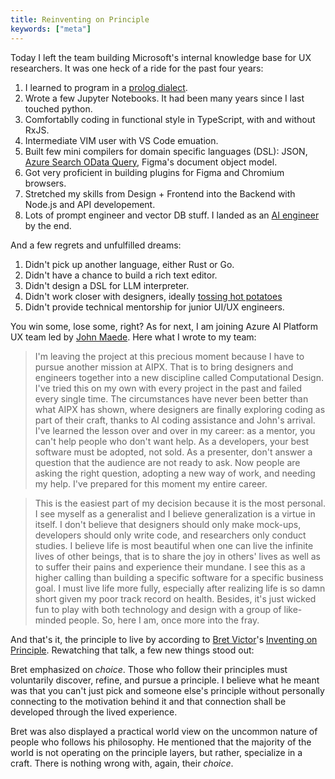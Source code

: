 ```yaml
---
title: Reinventing on Principle
keywords: ["meta"]
---
```


Today I left the team building Microsoft's internal knowledge base for UX researchers. It was one heck of a ride for the past four years:

1. I learned to program in a [prolog dialect](https://github.com/cozodb/cozo).
2. Wrote a few Jupyter Notebooks. It had been many years since I last touched python.
3. Comfortablly coding in functional style in TypeScript, with and without RxJS.
4. Intermediate VIM user with VS Code emuation.
5. Built few mini compilers for domain specific languages (DSL): JSON, [Azure Search OData Query](https://azuresearch.github.io/odata-syntax-diagram/#boolean_expression), Figma's document object model.
6. Got very proficient in building plugins for Figma and Chromium browsers.
7. Stretched my skills from Design + Frontend into the Backend with Node.js and API developement.
8. Lots of prompt engineer and vector DB stuff. I landed as an [AI engineer](https://www.latent.space/p/ai-engineer) by the end.

And a few regrets and unfulfilled dreams:

1. Didn't pick up another language, either Rust or Go.
2. Didn't have a chance to build a rich text editor.
3. Didn't design a DSL for LLM interpreter.
4. Didn't work closer with designers, ideally [tossing hot potatoes](https://danmall.com/posts/hot-potato-process/)
5. Didn't provide technical mentorship for junior UI/UX engineers.

You win some, lose some, right? As for next, I am joining Azure AI Platform UX team led by [John Maede](https://en.wikipedia.org/wiki/John_Maeda). Here what I wrote to my team:

> I'm leaving the project at this precious moment because I have to pursue another mission at AIPX. That is to bring designers and engineers together into a new discipline called Computational Design. I've tried this on my own with every project in the past and failed every single time. The circumstances have never been better than what AIPX has shown, where designers are finally exploring coding as part of their craft, thanks to AI coding assistance and John's arrival. I've learned the lesson over and over in my career: as a mentor, you can't help people who don't want help. As a developers, your best software must be adopted, not sold. As a presenter, don't answer a question that the audience are not ready to ask. Now people are asking the right question, adopting a new way of work, and needing my help. I've prepared for this moment my entire career.

> This is the easiest part of my decision because it is the most personal. I see myself as a generalist and I believe generalization is a virtue in itself. I don't believe that designers should only make mock-ups, developers should only write code, and researchers only conduct studies. I believe life is most beautiful when one can live the infinite lives of other beings, that is to share the joy in others' lives as well as to suffer their pains and experience their mundane. I see this as a higher calling than building a specific software for a specific business goal. I must live life more fully, especially after realizing life is so damn short given my poor track record on health. Besides, it's just wicked fun to play with both technology and design with a group of like-minded people. So, here I am, once more into the fray.

And that's it, the principle to live by according to [Bret Victor](http://worrydream.com/)'s [Inventing on Principle](https://youtu.be/PUv66718DII?si=zTTCUmUhmDcvHRrf). Rewatching that talk, a few new things stood out:

Bret emphasized on _choice_. Those who follow their principles must voluntarily discover, refine, and pursue a principle. I believe what he meant was that you can't just pick and someone else's principle without personally connecting to the motivation behind it and that connection shall be developed through the lived experience.

Bret was also displayed a practical world view on the uncommon nature of people who follows his philosophy. He mentioned that the majority of the world is not operating on the principle layers, but rather, specialize in a craft. There is nothing wrong with, again, their _choice_.
